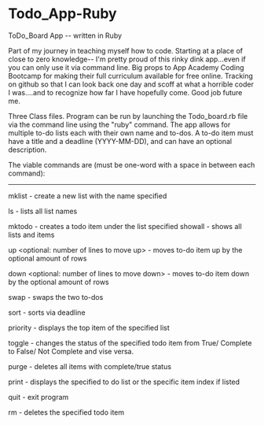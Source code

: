 # Todo_App-Ruby
ToDo_Board App -- written in Ruby

Part of my journey in teaching myself how to code. Starting at a place of close to zero knowledge-- I'm pretty proud of this rinky dink app...even if you can only use it via command line. Big props to App Academy Coding Bootcamp for making their full curriculum available for free online. Tracking on github so that I can look back one day and scoff at what a horrible coder I was....and to recognize how far I have hopefully come. Good job future me. 

Three Class files. Program can be run by launching the Todo_board.rb file via the command line using the "ruby" command. The app allows for multiple to-do lists each with their own name and to-dos. A to-do item must have a title and a deadline (YYYY-MM-DD), and can have an optional description. 

The viable commands are (must be one-word with a space in between each command): 
______________________

mklist <listname> - create a new list with the name specified
	
ls - lists all list names
	
mktodo <listname> <todo title> <deadline> <optional description> - creates a todo item under the list specified
showall - shows all lists and items
	
up <listname> <index> <optional: number of lines to move up> - moves to-do item up by the optional amount of rows
	
down <listname> <index> <optional: number of lines to move down> - moves to-do item down by the optional amount of rows
	
swap <listname> <index numbers to switch> - swaps the two to-dos
	
sort <listname>  - sorts via deadline
	
priority <listname> - displays the top item of the specified list
	
toggle <listname> <index> - changes the status of the specified todo item from True/ Complete to False/ Not Complete and vise versa.
	
purge <listname> - deletes all items with complete/true status
	
print <listname> <optional index> - displays the specified to do list or the specific item index if listed 
	
quit - exit program
	
rm <listname> <index> - deletes the specified todo item 
  
 
